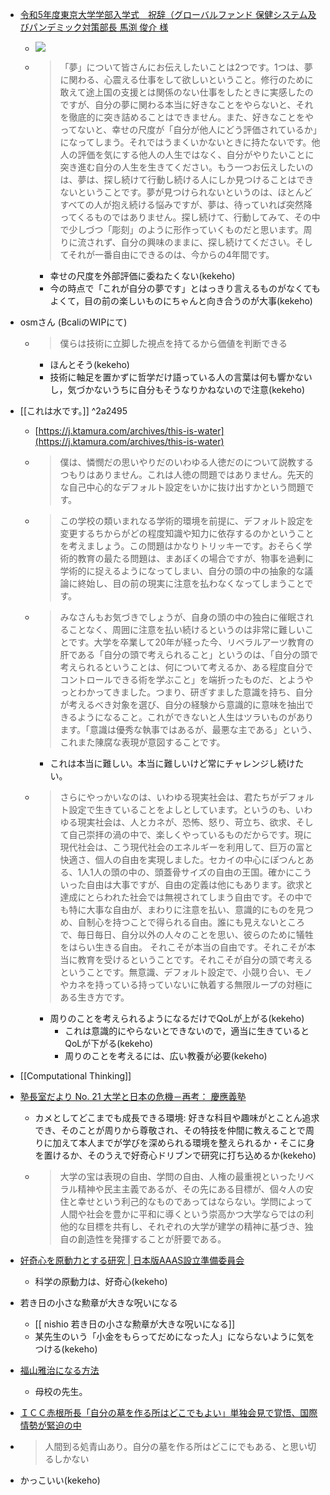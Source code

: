 - [令和5年度東京大学学部入学式　祝辞（グローバルファンド 保健システム及びパンデミック対策部長 馬渕 俊介 様](https://www.u-tokyo.ac.jp/ja/about/president/b_message2023_03.html)
	- ![](https://www.youtube.com/watch?v=o89ByC0O6xs)

	- >  「夢」について皆さんにお伝えしたいことは2つです。1つは、夢に関わる、心震える仕事をして欲しいということ。修行のために敢えて途上国の支援とは関係のない仕事をしたときに実感したのですが、自分の夢に関わる本当に好きなことをやらないと、それを徹底的に突き詰めることはできません。また、好きなことをやってないと、幸せの尺度が「自分が他人にどう評価されているか」になってしまう。それではうまくいかないときに持たないです。他人の評価を気にする他人の人生ではなく、自分がやりたいことに突き進む自分の人生を生きてください。もう一つお伝えしたいのは、夢は、探し続けて行動し続ける人にしか見つけることはできないということです。夢が見つけられないというのは、ほとんどすべての人が抱え続ける悩みですが、夢は、待っていれば突然降ってくるものではありません。探し続けて、行動してみて、その中で少しづつ「彫刻」のように形作っていくものだと思います。周りに流されず、自分の興味のままに、探し続けてください。そしてそれが一番自由にできるのは、今からの4年間です。
		- 幸せの尺度を外部評価に委ねたくない(kekeho)
		- 今の時点で「これが自分の夢です」とはっきり言えるものがなくてもよくて，目の前の楽しいものにちゃんと向き合うのが大事(kekeho)

- osmさん (BcaliのWIPにて)
	- > 僕らは技術に立脚した視点を持てるから価値を判断できる
		- ほんとそう(kekeho)
		- 技術に軸足を置かずに哲学だけ語っている人の言葉は何も響かないし，気づかないうちに自分もそうなりかねないので注意(kekeho)

- [[これは水です。]] ^2a2495
	- [https://j.ktamura.com/archives/this-is-water](https://j.ktamura.com/archives/this-is-water)
	- > 僕は、憐憫だの思いやりだのいわゆる人徳だのについて説教するつもりはありません。これは人徳の問題ではありません。先天的な自己中心的なデフォルト設定をいかに抜け出すかという問題です。
	- > この学校の類いまれなる学術的環境を前提に、デフォルト設定を変更するちからがどの程度知識や知力に依存するのかということを考えましょう。この問題はかなりトリッキーです。おそらく学術的教育の最たる問題は、まあぼくの場合ですが、物事を過剰に学術的に捉えるようになってしまい、自分の頭の中の抽象的な議論に終始し、目の前の現実に注意を払わなくなってしまうことです。
	- > みなさんもお気づきでしょうが、自身の頭の中の独白に催眠されることなく、周囲に注意を払い続けるというのは非常に難しいことです。大学を卒業して20年が経った今、リベラルアーツ教育の肝である「自分の頭で考えられること」というのは、「自分の頭で考えられるということは、何について考えるか、ある程度自分でコントロールできる術を学ぶこと」を端折ったものだ、とようやっとわかってきました。つまり、研ぎすました意識を持ち、自分が考えるべき対象を選び、自分の経験から意識的に意味を抽出できるようになること。これができないと人生はツラいものがあります。「意識は優秀な執事ではあるが、最悪な主である」という、これまた陳腐な表現が意図することです。
		- これは本当に難しい。本当に難しいけど常にチャレンジし続けたい。
	- > さらにやっかいなのは、いわゆる現実社会は、君たちがデフォルト設定で生きていることをよしとしています。というのも、いわゆる現実社会は、人とカネが、恐怖、怒り、苛立ち、欲求、そして自己崇拝の渦の中で、楽しくやっているものだからです。現に現代社会は、こう現代社会のエネルギーを利用して、巨万の富と快適さ、個人の自由を実現しました。セカイの中心にぽつんとある、1人1人の頭の中の、頭蓋骨サイズの自由の王国。確かにこういった自由は大事ですが、自由の定義は他にもあります。欲求と達成にとらわれた社会では無視されてしまう自由です。その中でも特に大事な自由が、まわりに注意を払い、意識的にものを見つめ、自制心を持つことで得られる自由。誰にも見えないところで、毎日毎日、自分以外の人々のことを思い、彼らのために犠牲をはらい生きる自由。 それこそが本当の自由です。それこそが本当に教育を受けるということです。それこそが自分の頭で考えるということです。無意識、デフォルト設定で、小競り合い、モノやカネを持っている持っていないに執着する無限ループの対極にある生き方です。
		- 周りのことを考えられるようになるだけでQoLが上がる(kekeho)
			- これは意識的にやらないとできないので，適当に生きているとQoLが下がる(kekeho)
			- 周りのことを考えるには、広い教養が必要(kekeho)

- [[Computational Thinking]]

- [塾長室だより No. 21 大学と日本の危機－再考： 慶應義塾](https://www.keio.ac.jp/ja/about/president/blog/2024/2/27/379-157072/)
	- カメとしてどこまでも成長できる環境: 好きな科目や趣味がとことん追求でき、そのことが周りから尊敬され、その特技を仲間に教えることで周りに加えて本人までが学びを深められる環境を整えられるか・そこに身を置けるか、そのうえで好奇心ドリブンで研究に打ち込めるか(kekeho)
	- > 大学の宝は表現の自由、学問の自由、人権の最重視といったリベラル精神や民主主義であるが、その先にある目標が、個々人の安住と幸せという利己的なものであってはならない。学問によって人間や社会を豊かに平和に導くという崇高かつ大学ならではの利他的な目標を共有し、それぞれの大学が建学の精神に基づき、独自の創造性を発揮することが肝要である。

- [好奇心を原動力とする研究 | 日本版AAAS設立準備委員会](https://jaas.group/好奇心を原動力とする研究/)
	- 科学の原動力は、好奇心(kekeho)

- 若き日の小さな勲章が大きな呪いになる
	- [[ nishio 若き日の小さな勲章が大きな呪いになる]]
	- 某先生のいう「小金をもらってだめになった人」にならないように気をつける(kekeho)

- [福山雅治になる方法](https://kosen-teachers.tumblr.com/post/37778909039/福山雅治になる方法)
	- 母校の先生。
- [ＩＣＣ赤根所長「自分の墓を作る所はどこでもよい」単独会見で覚悟、国際情勢が緊迫の中](https://www.sankei.com/article/20240617-BHHRVDHB7VAUXA5WMZRJ5O5SOE/)
- >  人間到る処青山あり。自分の墓を作る所はどこにでもある、と思い切るしかない
- かっこいい(kekeho)
